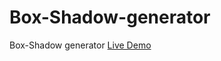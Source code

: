 # Box-Shadow-generator
Box-Shadow generator
<a href='https://arman-sahakyan.github.io/Box-Shadow-generator/'>Live Demo</a>
